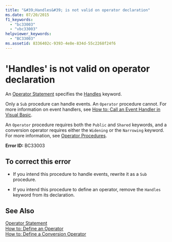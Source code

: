 ```yaml
---
title: "&#39;Handles&#39; is not valid on operator declaration"
ms.date: 07/20/2015
f1_keywords: 
  - "bc33003"
  - "vbc33003"
helpviewer_keywords: 
  - "BC33003"
ms.assetid: 8336402c-9393-4e8e-834d-55c2268f24f6
---
```

# &#39;Handles&#39; is not valid on operator declaration
An [Operator Statement](../../visual-basic/language-reference/statements/operator-statement.md) specifies the [Handles](../../visual-basic/language-reference/statements/handles-clause.md) keyword.  
  
 Only a `Sub` procedure can handle events. An `Operator` procedure cannot. For more information on event handlers, see [How to: Call an Event Handler in Visual Basic](../../visual-basic/programming-guide/language-features/procedures/how-to-call-an-event-handler.md).  
  
 An `Operator` procedure requires both the `Public` and `Shared` keywords, and a conversion operator requires either the `Widening` or the `Narrowing` keyword. For more information, see [Operator Procedures](../../visual-basic/programming-guide/language-features/procedures/operator-procedures.md).  
  
 **Error ID:** BC33003  
  
## To correct this error  
  
-   If you intend this procedure to handle events, rewrite it as a `Sub` procedure.  
  
-   If you intend this procedure to define an operator, remove the `Handles` keyword from its declaration.  
  
## See Also  
 [Operator Statement](../../visual-basic/language-reference/statements/operator-statement.md)  
 [How to: Define an Operator](../../visual-basic/programming-guide/language-features/procedures/how-to-define-an-operator.md)  
 [How to: Define a Conversion Operator](../../visual-basic/programming-guide/language-features/procedures/how-to-define-a-conversion-operator.md)

